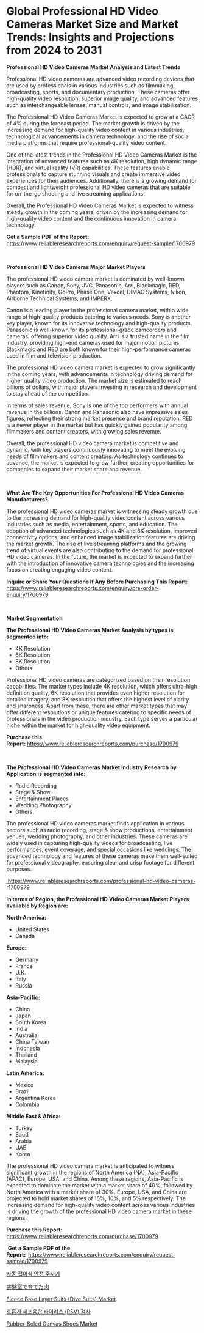 <p><h1>Global Professional HD Video Cameras Market Size and Market Trends: Insights and Projections from 2024 to 2031</h1></p><p><strong>Professional HD Video Cameras Market Analysis and Latest Trends</strong></p>
<p><p>Professional HD video cameras are advanced video recording devices that are used by professionals in various industries such as filmmaking, broadcasting, sports, and documentary production. These cameras offer high-quality video resolution, superior image quality, and advanced features such as interchangeable lenses, manual controls, and image stabilization.</p><p>The Professional HD Video Cameras Market is expected to grow at a CAGR of 4% during the forecast period. The market growth is driven by the increasing demand for high-quality video content in various industries, technological advancements in camera technology, and the rise of social media platforms that require professional-quality video content.</p><p>One of the latest trends in the Professional HD Video Cameras Market is the integration of advanced features such as 4K resolution, high dynamic range (HDR), and virtual reality (VR) capabilities. These features enable professionals to capture stunning visuals and create immersive video experiences for their audiences. Additionally, there is a growing demand for compact and lightweight professional HD video cameras that are suitable for on-the-go shooting and live streaming applications.</p><p>Overall, the Professional HD Video Cameras Market is expected to witness steady growth in the coming years, driven by the increasing demand for high-quality video content and the continuous innovation in camera technology.</p></p>
<p><strong>Get a Sample PDF of the Report:&nbsp;</strong> <a href="https://www.reliableresearchreports.com/enquiry/request-sample/1700979">https://www.reliableresearchreports.com/enquiry/request-sample/1700979</a></p>
<p>&nbsp;</p>
<p><strong>Professional HD Video Cameras Major Market Players</strong></p>
<p><p>The professional HD video camera market is dominated by well-known players such as Canon, Sony, JVC, Panasonic, Arri, Blackmagic, RED, Phantom, Kinefinity, GoPro, Phase One, Vexcel, DIMAC Systems, Nikon, Airborne Technical Systems, and IMPERX.</p><p>Canon is a leading player in the professional camera market, with a wide range of high-quality products catering to various needs. Sony is another key player, known for its innovative technology and high-quality products. Panasonic is well-known for its professional-grade camcorders and cameras, offering superior video quality. Arri is a trusted name in the film industry, providing high-end cameras used for major motion pictures. Blackmagic and RED are both known for their high-performance cameras used in film and television production.</p><p>The professional HD video camera market is expected to grow significantly in the coming years, with advancements in technology driving demand for higher quality video production. The market size is estimated to reach billions of dollars, with major players investing in research and development to stay ahead of the competition.</p><p>In terms of sales revenue, Sony is one of the top performers with annual revenue in the billions. Canon and Panasonic also have impressive sales figures, reflecting their strong market presence and brand reputation. RED is a newer player in the market but has quickly gained popularity among filmmakers and content creators, with growing sales revenue.</p><p>Overall, the professional HD video camera market is competitive and dynamic, with key players continuously innovating to meet the evolving needs of filmmakers and content creators. As technology continues to advance, the market is expected to grow further, creating opportunities for companies to expand their market share and revenue.</p></p>
<p>&nbsp;</p>
<p><strong>What Are The Key Opportunities For Professional HD Video Cameras Manufacturers?</strong></p>
<p><p>The professional HD video cameras market is witnessing steady growth due to the increasing demand for high-quality video content across various industries such as media, entertainment, sports, and education. The adoption of advanced technologies such as 4K and 8K resolution, improved connectivity options, and enhanced image stabilization features are driving the market growth. The rise of live streaming platforms and the growing trend of virtual events are also contributing to the demand for professional HD video cameras. In the future, the market is expected to expand further with the introduction of innovative camera technologies and the increasing focus on creating engaging video content.</p></p>
<p><strong>Inquire or Share Your Questions If Any Before Purchasing This Report:</strong> <a href="https://www.reliableresearchreports.com/enquiry/pre-order-enquiry/1700979">https://www.reliableresearchreports.com/enquiry/pre-order-enquiry/1700979</a></p>
<p>&nbsp;</p>
<p><strong>Market Segmentation</strong></p>
<p><strong>The Professional HD Video Cameras Market Analysis by types is segmented into:</strong></p>
<p><ul><li>4K Resolution</li><li>6K Resolution</li><li>8K Resolution</li><li>Others</li></ul></p>
<p><p>Professional HD video cameras are categorized based on their resolution capabilities. The market types include 4K resolution, which offers ultra-high definition quality, 6K resolution that provides even higher resolution for detailed imagery, and 8K resolution that offers the highest level of clarity and sharpness. Apart from these, there are other market types that may offer different resolutions or unique features catering to specific needs of professionals in the video production industry. Each type serves a particular niche within the market for high-quality video equipment.</p></p>
<p><strong>Purchase this Report:&nbsp;</strong><a href="https://www.reliableresearchreports.com/purchase/1700979">https://www.reliableresearchreports.com/purchase/1700979</a></p>
<p>&nbsp;</p>
<p><strong>The Professional HD Video Cameras Market Industry Research by Application is segmented into:</strong></p>
<p><ul><li>Radio Recording</li><li>Stage & Show</li><li>Entertainment Places</li><li>Wedding Photography</li><li>Others</li></ul></p>
<p><p>The professional HD video cameras market finds application in various sectors such as radio recording, stage & show productions, entertainment venues, wedding photography, and other industries. These cameras are widely used in capturing high-quality videos for broadcasting, live performances, event coverage, and special occasions like weddings. The advanced technology and features of these cameras make them well-suited for professional videography, ensuring clear and crisp footage for different purposes.</p></p>
<p><a href="https://www.reliableresearchreports.com/professional-hd-video-cameras-r1700979">&nbsp;https://www.reliableresearchreports.com/professional-hd-video-cameras-r1700979</a></p>
<p><strong>In terms of Region, the Professional HD Video Cameras Market Players available by Region are:</strong></p>
<p>
    <p> <strong> North America: </strong>
        <ul>
            <li>United States</li>
            <li>Canada</li>
        </ul>
        </p> 
    <p> <strong> Europe: </strong>
        <ul>
            <li>Germany</li>
            <li>France</li>
            <li>U.K.</li>
            <li>Italy</li>
            <li>Russia</li>
        </ul>
        </p> 
    <p> <strong> Asia-Pacific: </strong>
        <ul>
            <li>China</li>
            <li>Japan</li>
            <li>South Korea</li>
            <li>India</li>
            <li>Australia</li>
            <li>China Taiwan</li>
            <li>Indonesia</li>
            <li>Thailand</li>
            <li>Malaysia</li>
        </ul>
        </p> 
    <p> <strong> Latin America: </strong>
        <ul>
            <li>Mexico</li>
            <li>Brazil</li>
            <li>Argentina Korea</li>
            <li>Colombia</li>
        </ul>
        </p> 
    <p> <strong> Middle East & Africa: </strong>
        <ul>
            <li>Turkey</li>
            <li>Saudi</li>
            <li>Arabia</li>
            <li>UAE</li>
            <li>Korea</li>
        </ul>
    </p>
    </p>
<p><p>The professional HD video camera market is anticipated to witness significant growth in the regions of North America (NA), Asia-Pacific (APAC), Europe, USA, and China. Among these regions, Asia-Pacific is expected to dominate the market with a market share of 40%, followed by North America with a market share of 30%. Europe, USA, and China are projected to hold market shares of 15%, 10%, and 5% respectively. The increasing demand for high-quality video content across various industries is driving the growth of the professional HD video camera market in these regions.</p></p>
<p><strong>Purchase this Report: </strong><a href="https://www.reliableresearchreports.com/purchase/1700979">https://www.reliableresearchreports.com/purchase/1700979</a></p>
<p>&nbsp;<strong>Get a Sample PDF of the Report:&nbsp;&nbsp;</strong><a href="https://www.reliableresearchreports.com/enquiry/request-sample/1700979">https://www.reliableresearchreports.com/enquiry/request-sample/1700979</a></p>
<p><strong></strong></p>
<p><p><a href="https://github.com/vsn7qpua81q/Market-Research-Report-List-2/blob/main/2303369156049.md">자동 접이식 안전 주사기</a></p><p><a href="https://github.com/NikitaBruen/Market-Research-Report-List-1/blob/main/9341129147039.md">実験室で育てた肉</a></p><p><a href="https://github.com/faniayasa/Market-Research-Report-List-1/blob/main/fleece-base-layer-suits-dive-suits-market.md">Fleece Base Layer Suits (Dive Suits) Market</a></p><p><a href="https://github.com/trmesnao7959541/Market-Research-Report-List-2/blob/main/9036391156048.md">호흡기 세포융합 바이러스 (RSV) 검사</a></p><p><a href="https://github.com/JuliaFadel1922/Market-Research-Report-List-1/blob/main/rubber-soled-canvas-shoes-market.md">Rubber-Soled Canvas Shoes Market</a></p></p>
